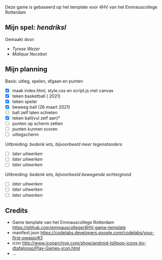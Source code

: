 Deze game is gebaseerd op het template voor 4HV van het Emmauscollege Rotterdam

## Mijn spel: *hendriksl*
Gemaakt door:
- *Tyrese Wezer*
- *Malique Necebet*

## Mijn planning

Basis: uitleg, spelen, afgaan en punten
- [x] maak index.html, style.css en script.js met canvas
- [x] teken basketball ( 2021)
- [x] teken speler
- [x] beweeg ball (26 maart 2021)
- [ ] ball zelf laten schieten
- [x] teken ball(vul zelf aan)*
- [ ] punten op scherm zetten
- [ ] punten kunnen scoren
- [ ] uitlegscherm

Uitbreiding: *bedenk iets, bijvoorbeeld meer tegenstanders*
- [ ] *later uitwerken*
- [ ] *later uitwerken*
- [ ] *later uitwerken*

Uitbreiding: *bedenk iets, bijvoorbeeld bewegende achtergrond*
- [ ] *later uitwerken*
- [ ] *later uitwerken*
- [ ] *later uitwerken*

## Credits
- Game template van het Emmauscollege Rotterdam https://github.com/emmauscollege/4HV-game-template
- manifest.json https://codelabs.developers.google.com/codelabs/your-first-pwapp/#3
- icon http://www.iconarchive.com/show/android-lollipop-icons-by-dtafalonso/Play-Games-icon.html
- ...

